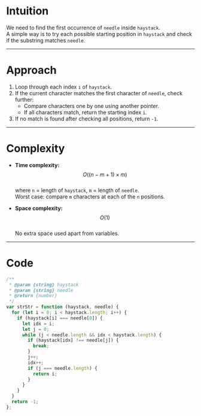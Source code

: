 # Intuition

We need to find the first occurrence of `needle` inside `haystack`.  
A simple way is to try each possible starting position in `haystack` and check if the substring matches `needle`.

---

# Approach

1. Loop through each index `i` of `haystack`.
2. If the current character matches the first character of `needle`, check further:
   - Compare characters one by one using another pointer.
   - If all characters match, return the starting index `i`.
3. If no match is found after checking all positions, return `-1`.

---

# Complexity

- **Time complexity:** $$O((n - m + 1) \times m)$$  
  where `n` = length of `haystack`, `m` = length of `needle`.  
  Worst case: compare `m` characters at each of the `n` positions.

- **Space complexity:** $$O(1)$$  
  No extra space used apart from variables.

---

# Code

```javascript []
/**
 * @param {string} haystack
 * @param {string} needle
 * @return {number}
 */
var strStr = function (haystack, needle) {
  for (let i = 0; i < haystack.length; i++) {
    if (haystack[i] === needle[0]) {
      let idx = i;
      let j = 0;
      while (j < needle.length && idx < haystack.length) {
        if (haystack[idx] !== needle[j]) {
          break;
        }
        j++;
        idx++;
        if (j === needle.length) {
          return i;
        }
      }
    }
  }
  return -1;
};
```
